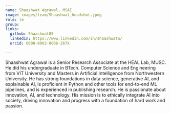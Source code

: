 ```yaml
---
name: Shaashwat Agrawal, MSAI
image: images/team/Shaashwat_headshot.jpeg
role: le
group: 
links: 
  github: Shaashwat05
  linkedin: https://www.linkedin.com/in/shaashwata/
  orcid: 0000-0002-0006-267X

---
```


Shaashwat Agrawal is a Senior Research Associate at the HEAL Lab, MUSC. He did his undergraduate in BTech. Computer Science and Engineering from VIT University and Masters in Artificial Intelligence from Northwestern University. He has strong foundations in data science, generative AI, and explainable AI, is proficient in Python and other tools for end-to-end ML pipelines, and is experienced in publishing research. He is passionate about innovation, AI, and technology. His mission is to ethically integrate AI into society, driving innovation and progress with a foundation of hard work and passion.

